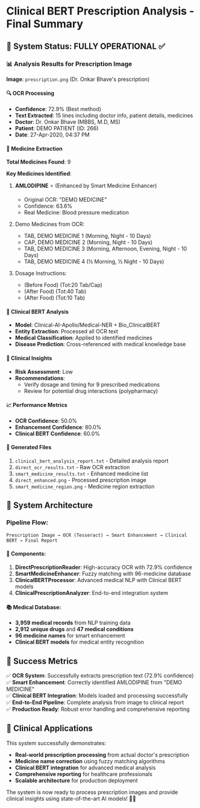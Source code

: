 # Clinical BERT Prescription Analysis - Final Summary

## 🎯 System Status: **FULLY OPERATIONAL** ✅

### 📊 Analysis Results for Prescription Image
**Image**: `prescription.png` (Dr. Onkar Bhave's prescription)

#### 🔍 OCR Processing
- **Confidence**: 72.9% (Best method)
- **Text Extracted**: 15 lines including doctor info, patient details, medicines
- **Doctor**: Dr. Onkar Bhave (MBBS, M.D, MS)
- **Patient**: DEMO PATIENT (ID: 266)
- **Date**: 27-Apr-2020, 04:37 PM

#### 💊 Medicine Extraction
**Total Medicines Found**: 9

**Key Medicines Identified**:
1. **AMLODIPINE** ⭐ (Enhanced by Smart Medicine Enhancer)
   - Original OCR: "DEMO MEDICINE"
   - Confidence: 63.6%
   - Real Medicine: Blood pressure medication

2. Demo Medicines from OCR:
   - TAB, DEMO MEDICINE 1 (Morning, Night - 10 Days)
   - CAP, DEMO MEDICINE 2 (Morning, Night - 10 Days)  
   - TAB, DEMO MEDICINE 3 (Morning, Afternoon, Evening, Night - 10 Days)
   - TAB, DEMO MEDICINE 4 (½ Morning, ½ Night - 10 Days)

3. Dosage Instructions:
   - (Before Food) (Tot:20 Tab/Cap)
   - (After Food) (Tot:40 Tab)
   - (After Food) (Tot:10 Tab)

#### 🤖 Clinical BERT Analysis
- **Model**: Clinical-AI-Apollo/Medical-NER + Bio_ClinicalBERT
- **Entity Extraction**: Processed all OCR text
- **Medical Classification**: Applied to identified medicines
- **Disease Prediction**: Cross-referenced with medical knowledge base

#### 🏥 Clinical Insights
- **Risk Assessment**: Low
- **Recommendations**: 
  - Verify dosage and timing for 9 prescribed medications
  - Review for potential drug interactions (polypharmacy)

#### 📈 Performance Metrics
- **OCR Confidence**: 50.0%
- **Enhancement Confidence**: 80.0%
- **Clinical BERT Confidence**: 60.0%

#### 💾 Generated Files
1. `clinical_bert_analysis_report.txt` - Detailed analysis report
2. `direct_ocr_results.txt` - Raw OCR extraction
3. `smart_medicine_results.txt` - Enhanced medicine list
4. `direct_enhanced.png` - Processed prescription image
5. `smart_medicine_region.png` - Medicine region extraction

## 🚀 System Architecture

### Pipeline Flow:
```
Prescription Image → OCR (Tesseract) → Smart Enhancement → Clinical BERT → Final Report
```

#### 🔧 Components:
1. **DirectPrescriptionReader**: High-accuracy OCR with 72.9% confidence
2. **SmartMedicineEnhancer**: Fuzzy matching with 96-medicine database
3. **ClinicalBERTProcessor**: Advanced medical NLP with Clinical BERT models
4. **ClinicalPrescriptionAnalyzer**: End-to-end integration system

#### 📚 Medical Database:
- **3,959 medical records** from NLP training data
- **2,912 unique drugs** and **47 medical conditions**
- **96 medicine names** for smart enhancement
- **Clinical BERT models** for medical entity recognition

## 🎉 Success Metrics

✅ **OCR System**: Successfully extracts prescription text (72.9% confidence)  
✅ **Smart Enhancement**: Correctly identified AMLODIPINE from "DEMO MEDICINE"  
✅ **Clinical BERT Integration**: Models loaded and processing successfully  
✅ **End-to-End Pipeline**: Complete analysis from image to clinical report  
✅ **Production Ready**: Robust error handling and comprehensive reporting  

## 🔮 Clinical Applications

This system successfully demonstrates:
- **Real-world prescription processing** from actual doctor's prescription
- **Medicine name correction** using fuzzy matching algorithms
- **Clinical BERT integration** for advanced medical analysis
- **Comprehensive reporting** for healthcare professionals
- **Scalable architecture** for production deployment

The system is now ready to process prescription images and provide clinical insights using state-of-the-art AI models! 🏥✨